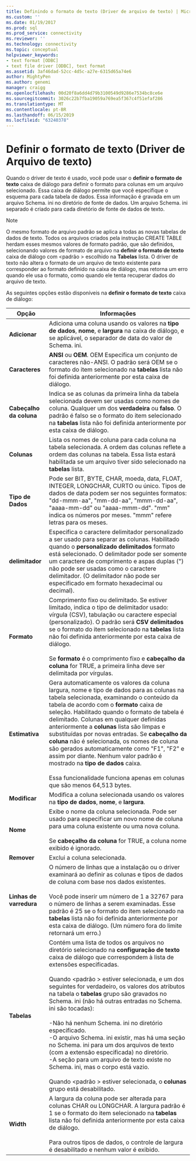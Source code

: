 ```yaml
---
title: Definindo o formato de texto (Driver de arquivo de texto) | Microsoft Docs
ms.custom: ''
ms.date: 01/19/2017
ms.prod: sql
ms.prod_service: connectivity
ms.reviewer: ''
ms.technology: connectivity
ms.topic: conceptual
helpviewer_keywords:
- text format [ODBC]
- text file driver [ODBC], text format
ms.assetid: 3af46dad-52cc-4d5c-a27e-6315d65a74e6
author: MightyPen
ms.author: genemi
manager: craigg
ms.openlocfilehash: 00d20f8a6dd4d79b3100549d9286e7534bc8ce6e
ms.sourcegitcommit: 3026c22b7fba19059a769ea5f367c4f51efaf286
ms.translationtype: MT
ms.contentlocale: pt-BR
ms.lasthandoff: 06/15/2019
ms.locfileid: "63240378"
---
```

# <a name="defining-text-format-text-file-driver"></a>Definir o formato de texto (Driver de Arquivo de texto)
Quando o driver de texto é usado, você pode usar o **definir o formato de texto** caixa de diálogo para definir o formato para colunas em um arquivo selecionado. Essa caixa de diálogo permite que você especifique o esquema para cada tabela de dados. Essa informação é gravada em um arquivo Schema. ini no diretório de fonte de dados. Um arquivo Schema. ini separado é criado para cada diretório de fonte de dados de texto.  
  
> [!NOTE]  
>  O mesmo formato de arquivo padrão se aplica a todas as novas tabelas de dados de texto. Todos os arquivos criados pela instrução CREATE TABLE herdam esses mesmos valores de formato padrão, que são definidos, selecionando valores de formato de arquivo na **definir o formato de texto** caixa de diálogo com \<padrão > escolhido na **Tabelas** lista. O driver de texto não altera o formato de um arquivo de texto existente para corresponder ao formato definido na caixa de diálogo, mas retorna um erro quando ele usa o formato, como quando ele tenta recuperar dados do arquivo de texto.  
  
 As seguintes opções estão disponíveis na **definir o formato de texto** caixa de diálogo:  
  
|Opção|Informações|  
|------------|-----------------|  
|**Adicionar**|Adiciona uma coluna usando os valores na **tipo de dados**, **nome**, e **largura** na caixa de diálogo, e se aplicável, o separador de data do valor de Schema. ini.|  
|**Caracteres**|**ANSI** ou **OEM**. OEM Especifica um conjunto de caracteres não-ANSI. O padrão será OEM se o formato do item selecionado na **tabelas** lista não foi definida anteriormente por esta caixa de diálogo.|  
|**Cabeçalho da coluna**|Indica se as colunas da primeira linha da tabela selecionada devem ser usadas como nomes de coluna. Qualquer um dos **verdadeira** ou **falso**. O padrão é falso se o formato do item selecionado na **tabelas** lista não foi definida anteriormente por esta caixa de diálogo.|  
|**Colunas**|Lista os nomes de coluna para cada coluna na tabela selecionada. A ordem das colunas reflete a ordem das colunas na tabela. Essa lista estará habilitada se um arquivo tiver sido selecionado na **tabelas** lista.|  
|**Tipo de Dados**|Pode ser BIT, BYTE, CHAR, moeda, data, FLOAT, INTEGER, LONGCHAR, CURTO ou único. Tipos de dados de data podem ser nos seguintes formatos: "dd-mmm-aa", "mm-dd-aa", "mmm-dd-aa", "aaaa-mm-dd" ou "aaaa-mmm-dd". "mm" indica os números por meses. "mmm" refere letras para os meses.|  
|**delimitador**|Especifica o caractere delimitador personalizado a ser usado para separar as colunas. Habilitado quando o **personalizado delimitados** formato está selecionado. O delimitador pode ser somente um caractere de comprimento e aspas duplas (") não pode ser usadas como o caractere delimitador. (O delimitador não pode ser especificado em formato hexadecimal ou decimal).|  
|**Formato**|Comprimento fixo ou delimitado. Se estiver limitado, indica o tipo de delimitador usado: vírgula (CSV), tabulação ou caractere especial (personalizado). O padrão será **CSV delimitados** se o formato do item selecionado na **tabelas** lista não foi definida anteriormente por esta caixa de diálogo.<br /><br /> Se **formato** é o comprimento fixo e **cabeçalho da coluna** for TRUE, a primeira linha deve ser delimitada por vírgulas.|  
|**Estimativa**|Gera automaticamente os valores da coluna largura, nome e tipo de dados para as colunas na tabela selecionada, examinando o conteúdo da tabela de acordo com o **formato** caixa de seleção. Habilitado quando o formato de tabela é delimitado. Colunas em qualquer definidas anteriormente a **colunas** lista são limpas e substituídas por novas entradas. Se **cabeçalho da coluna** não é selecionada, os nomes de coluna são gerados automaticamente como "F1", "F2" e assim por diante. Nenhum valor padrão é mostrado na **tipo de dados** caixa.<br /><br /> Essa funcionalidade funciona apenas em colunas que são menos 64,513 bytes.|  
|**Modificar**|Modifica a coluna selecionada usando os valores na **tipo de dados**, **nome**, e **largura**.|  
|**Nome**|Exibe o nome da coluna selecionada. Pode ser usado para especificar um novo nome de coluna para uma coluna existente ou uma nova coluna.<br /><br /> Se **cabeçalho da coluna** for TRUE, a coluna nome exibido é ignorado.|  
|**Remover**|Exclui a coluna selecionada.|  
|**Linhas de varredura**|O número de linhas que a instalação ou o driver examinará ao definir as colunas e tipos de dados de coluna com base nos dados existentes.<br /><br /> Você pode inserir um número de 1 a 32767 para o número de linhas a serem examinadas. Esse padrão é 25 se o formato do item selecionado na **tabelas** lista não foi definida anteriormente por esta caixa de diálogo. (Um número fora do limite retornará um erro.)|  
|**Tabelas**|Contém uma lista de todos os arquivos no diretório selecionado na **configuração de texto** caixa de diálogo que correspondem à lista de extensões especificadas.<br /><br /> Quando \<padrão > estiver selecionada, e um dos seguintes for verdadeiro, os valores dos atributos na tabela o **tabelas** grupo são gravados no Schema. ini (não há outras entradas no Schema. ini são tocadas):<br /><br /> -Não há nenhum Schema. ini no diretório especificado.<br />-O arquivo Schema. ini existir, mas há uma seção no Schema. ini para um dos arquivos de texto (com a extensão especificada) no diretório.<br />-A seção para um arquivo de texto existe no Schema. ini, mas o corpo está vazio.<br /><br /> Quando \<padrão > estiver selecionada, o **colunas** grupo está desabilitado.|  
|**Width**|A largura da coluna pode ser alterada para colunas CHAR ou LONGCHAR. A largura padrão é 1 se o formato do item selecionado na **tabelas** lista não foi definida anteriormente por esta caixa de diálogo.<br /><br /> Para outros tipos de dados, o controle de largura é desabilitado e nenhum valor é exibido.|
